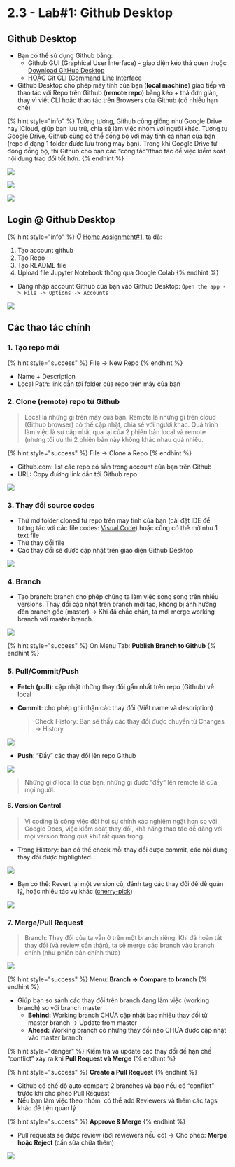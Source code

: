 # 2.3 - Lab\#1: Github Desktop

## Github Desktop

* Bạn có thể sử dụng Github bằng:
  * Github GUI \(Graphical User Interface\) - giao diện kéo thả quen thuộc [Download GitHub Desktop](https://desktop.github.com/)
  * HOẶC [Git](https://git-scm.com/book/en/v2/Getting-Started-The-Command-Line) CLI \([Command Line Interface](https://www.codecademy.com/articles/command-line-commands#:~:text=The%20command%20line%20is%20a,or%20Finder%20on%20Mac%20OS.)
* Github Desktop cho phép máy tính của bạn \(**local machine**\) giao tiếp và thao tác với Repo trên Github \(**remote repo**\) bằng kéo + thả đơn giản, thay vì viết CLI hoặc thao tác trên Browsers của Github \(có nhiều hạn chế\)

{% hint style="info" %}
Tưởng tượng, Github cũng giống như Google Drive hay iCloud, giúp bạn lưu trữ, chia sẻ làm việc nhóm với người khác. Tương tự Google Drive, Github cũng có thể đồng bộ với máy tính cá nhân của bạn \(repo ở dạng 1 folder được lưu trong máy bạn\). Trong khi Google Drive tự động đồng bộ, thì Github cho bạn các “công tắc”/thao tác để việc kiểm soát nội dung trao đổi tốt hơn.
{% endhint %}

![](../../.gitbook/assets/image%20%28110%29.png)

![](../../.gitbook/assets/image%20%28109%29.png)

![](../../.gitbook/assets/image%20%28102%29.png)

## Login @ Github Desktop

{% hint style="info" %}
Ở [Home Assignment\#1](../1-data-strategy-and-metrics/1.4-home-assignment.md), ta đã:  
1. Tạo account github  
2. Tạo Repo  
3. Tạo README file  
4. Upload file Jupyter Notebook thông qua Google Colab
{% endhint %}

* Đăng nhập account Github của bạn vào Github Desktop: `Open the app -> File -> Options -> Accounts`

![](../../.gitbook/assets/image%20%28103%29.png)

## Các thao tác chính

### 1. Tạo repo mới

{% hint style="success" %}
File -&gt; New Repo
{% endhint %}

* Name + Description
* Local Path: link dẫn tới folder của repo trên máy của bạn

### **2. Clone \(remote\) repo từ Github**

> Local là những gì trên máy của bạn. Remote là những gì trên cloud \(Github browser\) có thể cập nhật, chia sẻ với người khác. Quá trình làm việc là sự cập nhật qua lại của 2 phiên bản local và remote \(nhưng tối ưu thì 2 phiên bản này không khác nhau quá nhiều.

{% hint style="success" %}
File -&gt; Clone a Repo
{% endhint %}

* Github.com: list các repo có sẵn trong account của bạn trên Github
* URL: Copy đường link dẫn tới Github repo

![](../../.gitbook/assets/image%20%28112%29.png)

### **3. Thay đổi source codes**

* Thử mở folder cloned từ repo trên máy tính của bạn \(cài đặt IDE để tương tác với các file codes: [Visual Code](https://code.visualstudio.com/download)\) hoặc cũng có thể mở như 1 text file
* Thử thay đổi file 
* Các thay đổi sẽ được cập nhật trên giao diện Github Desktop

![](../../.gitbook/assets/image%20%28116%29.png)

### **4. Branch**

* Tạo branch: branch cho phép chúng ta làm việc song song trên nhiều versions. Thay đổi cập nhật trên branch mới tạo, không bị ảnh hưởng đến branch gốc \(master\) -&gt; Khi đã chắc chắn, ta mới merge working branch với master branch.

![](../../.gitbook/assets/image%20%28107%29.png)

{% hint style="success" %}
On Menu Tab: **Publish Branch to Github**
{% endhint %}

### **5. Pull/Commit/Push**

* **Fetch \(pull\)**: cập nhật những thay đổi gần nhất trên repo \(Github\) về local
* **Commit**: cho phép ghi nhận các thay đổi \(Viết name và description\)

  > Check History: Bạn sẽ thấy các thay đổi được chuyển từ Changes -&gt; History

![](../../.gitbook/assets/image%20%28119%29.png)

* **Push**: “Đẩy” các thay đổi lên repo Github 

![](../../.gitbook/assets/image%20%28104%29.png)

> Những gì ở local là của bạn, những gì được “đẩy” lên remote là của mọi người.

#### 6. Version Control

> Vì coding là công việc đòi hòi sự chính xác nghiêm ngặt hơn so với Google Docs, việc kiểm soát thay đổi, khả năng thao tác dễ dàng với mọi version trong quá khứ rất quan trọng.

* Trong History: bạn có thể check mỗi thay đổi được commit, các nội dung thay đổi được highlighted.

![](../../.gitbook/assets/image%20%28105%29.png)

* Bạn có thể: Revert lại một version cũ, đánh tag các thay đổi để dễ quản lý, hoặc nhiều tác vụ khác \([cherry-pick](https://www.atlassian.com/git/tutorials/cherry-pick)\)

![](../../.gitbook/assets/image%20%28115%29.png)

### 7. Merge/Pull Request

> Branch: Thay đổi của ta vẫn ở trên một branch riêng. Khi đã hoàn tất thay đổi \(và review cẩn thận\), ta sẽ merge các branch vào branch chính \(như phiên bản chính thức\)

![](../../.gitbook/assets/image%20%28106%29.png)

{% hint style="success" %}
Menu: **Branch -&gt; Compare to branch**
{% endhint %}

* Giúp bạn so sánh các thay đổi trên branch đang làm việc \(working branch\) so với branch master
  * **Behind:** Working branch CHƯA cập nhật bao nhiêu thay đổi từ master branch -&gt; Update from master
  * **Ahead:** Working branch có những thay đổi nào CHƯA được cập nhật vào master branch

{% hint style="danger" %}
Kiểm tra và update các thay đổi để hạn chế “conflict” xảy ra khi **Pull Request và Merge**
{% endhint %}

{% hint style="success" %}
**Create a Pull Request**
{% endhint %}

* Github có chế độ auto compare 2 branches và báo nếu có “conflict” trước khi cho phép Pull Request
* Nếu bạn làm việc theo nhóm, có thể add Reviewers và thêm các tags khác để tiện quản lý

{% hint style="success" %}
**Approve & Merge**
{% endhint %}

* Pull requests sẽ được review \(bởi reviewers nếu có\) -&gt; Cho phép: **Merge hoặc Reject** \(cần sửa chữa thêm\)

![](../../.gitbook/assets/image%20%28101%29.png)


